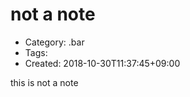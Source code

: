 not a note
==========
- Category: .bar
- Tags:
- Created: 2018-10-30T11:37:45+09:00

this
is
not
a
note
